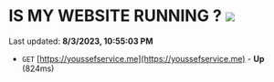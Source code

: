 # IS MY WEBSITE RUNNING ? [![](https://img.shields.io/static/v1?label=Sponsor&message=%E2%9D%A4&logo=GitHub&color=%23fe8e86)](https://github.com/sponsors/<username>)

Last updated: **8/3/2023, 10:55:03 PM**

- `GET` [https://youssefservice.me](https://youssefservice.me) - **Up** (824ms)
